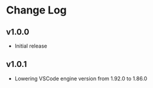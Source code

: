 # Change Log

## v1.0.0

- Initial release

## v1.0.1

- Lowering VSCode engine version from 1.92.0 to 1.86.0